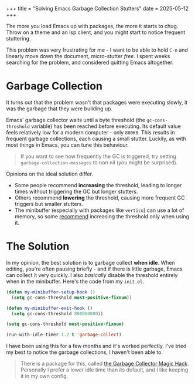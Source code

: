 +++
title = "Solving Emacs Garbage Collection Stutters"
date = 2025-05-12
+++

The more you load Emacs up with packages, the more it starts to chug. Throw on a theme and an lsp client, and you might start to notice frequent stuttering.

This problem was very frustrating for me - I want to be able to hold `C-n` and linearly move down the document, micro-stutter *free*. I spent weeks searching for the problem, and considered quitting Emacs altogether.

# Garbage Collection
It turns out that the problem wasn't that packages were executing slowly, it was the garbage that they were building up.

Emacs' garbage collector waits until a byte threshold (the `gc-cons-threshold` variable) has been reached before executing. Its default value feels relatively low for a modern computer - only `800KB`. This results in frequent garbage collections, each causing a small stutter. Luckily, as with most things in Emacs, you can tune this behaviour.
> If you want to see how frequently the GC is triggered, try setting `garbage-collection-messages` to non nil (you might be surprised).

Opinions on the ideal solution differ.
- Some people recommend **increasing** the threshold, leading to longer times without triggering the GC but longer stutters. 
- Others recommend **lowering** the threshold, causing more frequent GC triggers but smaller stutters.
- The minibuffer (especially with packages like `vertico`) can use a lot of memory, so some [recommend](https://bling.github.io/blog/2016/01/18/why-are-you-changing-gc-cons-threshold/) increasing the threshold only when using it.

# The Solution
In my opinion, the best solution is to garbage collect **when idle**. When editing, you're often pausing briefly - and if there is little garbage, Emacs can collect it very quickly.
I also *basically* disable the threshold entirely when in the minibuffer. Here's the code from my `init.el`.

```lisp
(defun my-minibuffer-setup-hook ()
  (setq gc-cons-threshold most-positive-fixnum))

(defun my-minibuffer-exit-hook ()
  (setq gc-cons-threshold 800000000))

(setq gc-cons-threshold most-positive-fixnum)

(run-with-idle-timer 1.2 t 'garbage-collect)
```

I have been using this for a few months and it's worked perfectly. I've tried my best to notice the garbage collections, I haven't been able to.

> There is a package for this, called [the Garbage Collector Magic Hack](https://github.com/emacsmirror/gcmh). Personally I prefer a lower idle time than its default, and I like keeping it in my own config.
